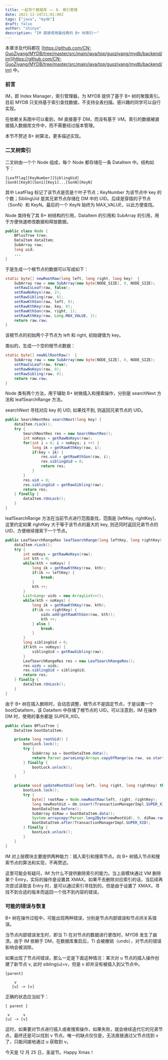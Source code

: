 ```yaml
---
title: 一起写个数据库 —— 8. 索引管理
date: 2021-12-24T21:01:00Z
tags: ["java", "mydb"]
draft: false
author: "shinya"
description: "IM 直接使用最经典的 B+ 树索引～"
---
```


本章涉及代码都在 [https://github.com/CN-GuoZiyang/MYDB/tree/master/src/main/java/top/guoziyang/mydb/backend/im](https://github.com/CN-GuoZiyang/MYDB/tree/master/src/main/java/top/guoziyang/mydb/backend/im) 中。

### 前言

IM，即 Index Manager，索引管理器，为 MYDB 提供了基于 B+ 树的聚簇索引。目前 MYDB 只支持基于索引查找数据，不支持全表扫描。感兴趣的同学可以自行实现。

在依赖关系图中可以看到，IM 直接基于 DM，而没有基于 VM。索引的数据被直接插入数据库文件中，而不需要经过版本管理。

本节不赘述 B+ 树算法，更多描述实现。

### 二叉树索引

二叉树由一个个 Node 组成，每个 Node 都存储在一条 DataItem 中。结构如下：

```
[LeafFlag][KeyNumber][SiblingUid]
[Son0][Key0][Son1][Key1]...[SonN][KeyN]
```

其中 LeafFlag 标记了该节点是否是个叶子节点；KeyNumber 为该节点中 key 的个数；SiblingUid 是其兄弟节点存储在 DM 中的 UID。后续是穿插的子节点（SonN）和 KeyN。最后的一个 KeyN 始终为 MAX\_VALUE，以此方便查找。

Node 类持有了其 B+ 树结构的引用，DataItem 的引用和 SubArray 的引用，用于方便快速修改数据和释放数据。

```java
public class Node {
    BPlusTree tree;
    DataItem dataItem;
    SubArray raw;
    long uid;
    ...
}
```

于是生成一个根节点的数据可以写成如下：

```java
static byte[] newRootRaw(long left, long right, long key)  {
    SubArray raw = new SubArray(new byte[NODE_SIZE], 0, NODE_SIZE);
    setRawIsLeaf(raw, false);
    setRawNoKeys(raw, 2);
    setRawSibling(raw, 0);
    setRawKthSon(raw, left, 0);
    setRawKthKey(raw, key, 0);
    setRawKthSon(raw, right, 1);
    setRawKthKey(raw, Long.MAX_VALUE, 1);
    return raw.raw;
}
```

该根节点的初始两个子节点为 left 和 right, 初始键值为 key。

类似的，生成一个空的根节点数据：

```java
static byte[] newNilRootRaw()  {
    SubArray raw = new SubArray(new byte[NODE_SIZE], 0, NODE_SIZE);
    setRawIsLeaf(raw, true);
    setRawNoKeys(raw, 0);
    setRawSibling(raw, 0);
    return raw.raw;
}
```

Node 类有两个方法，用于辅助 B+ 树做插入和搜索操作，分别是 searchNext 方法和 leafSearchRange 方法。

searchNext 寻找对应 key 的 UID, 如果找不到, 则返回兄弟节点的 UID。

```java
public SearchNextRes searchNext(long key) {
    dataItem.rLock();
    try {
        SearchNextRes res = new SearchNextRes();
        int noKeys = getRawNoKeys(raw);
        for(int i = 0; i < noKeys; i ++) {
            long ik = getRawKthKey(raw, i);
            if(key < ik) {
                res.uid = getRawKthSon(raw, i);
                res.siblingUid = 0;
                return res;
            }
        }
        res.uid = 0;
        res.siblingUid = getRawSibling(raw);
        return res;
    } finally {
        dataItem.rUnLock();
    }
}
```

leafSearchRange 方法在当前节点进行范围查找，范围是 \[leftKey, rightKey\]，这里约定如果 rightKey 大于等于该节点的最大的 key, 则还同时返回兄弟节点的 UID，方便继续搜索下一个节点。

```java
public LeafSearchRangeRes leafSearchRange(long leftKey, long rightKey) {
    dataItem.rLock();
    try {
        int noKeys = getRawNoKeys(raw);
        int kth = 0;
        while(kth < noKeys) {
            long ik = getRawKthKey(raw, kth);
            if(ik >= leftKey) {
                break;
            }
            kth ++;
        }
        List<Long> uids = new ArrayList<>();
        while(kth < noKeys) {
            long ik = getRawKthKey(raw, kth);
            if(ik <= rightKey) {
                uids.add(getRawKthSon(raw, kth));
                kth ++;
            } else {
                break;
            }
        }
        long siblingUid = 0;
        if(kth == noKeys) {
            siblingUid = getRawSibling(raw);
        }
        LeafSearchRangeRes res = new LeafSearchRangeRes();
        res.uids = uids;
        res.siblingUid = siblingUid;
        return res;
    } finally {
        dataItem.rUnLock();
    }
}
```

由于 B+ 树在插入删除时，会动态调整，根节点不是固定节点，于是设置一个 bootDataItem，该 DataItem 中存储了根节点的 UID。可以注意到，IM 在操作 DM 时，使用的事务都是 SUPER\_XID。

```java
public class BPlusTree {
    DataItem bootDataItem;

    private long rootUid() {
        bootLock.lock();
        try {
            SubArray sa = bootDataItem.data();
            return Parser.parseLong(Arrays.copyOfRange(sa.raw, sa.start, sa.start+8));
        } finally {
            bootLock.unlock();
        }
    }

    private void updateRootUid(long left, long right, long rightKey) throws Exception {
        bootLock.lock();
        try {
            byte[] rootRaw = Node.newRootRaw(left, right, rightKey);
            long newRootUid = dm.insert(TransactionManagerImpl.SUPER_XID, rootRaw);
            bootDataItem.before();
            SubArray diRaw = bootDataItem.data();
            System.arraycopy(Parser.long2Byte(newRootUid), 0, diRaw.raw, diRaw.start, 8);
            bootDataItem.after(TransactionManagerImpl.SUPER_XID);
        } finally {
            bootLock.unlock();
        }
    }
}
```

IM 对上层模块主要提供两种能力：插入索引和搜索节点。向 B+ 树插入节点和搜索节点的算法和实现，不再赘述。

这里可能会有疑问，IM 为什么不提供删除索引的能力。当上层模块通过 VM 删除某个 Entry，实际的操作是设置其 XMAX。如果不去删除对应索引的话，当后续再次尝试读取该 Entry 时，是可以通过索引寻找到的，但是由于设置了 XMAX，寻找不到合适的版本而返回一个找不到内容的错误。

### 可能的错误与恢复

B+ 树在操作过程中，可能出现两种错误，分别是节点内部错误和节点间关系错误。

当节点内部错误发生时，即当 Ti 在对节点的数据进行更改时，MYDB 发生了崩溃。由于 IM 依赖于 DM，在数据库重启后，Ti 会被撤销（undo），对节点的错误影响会被消除。

如果出现了节点间错误，那么一定是下面这种情况：某次对 u 节点的插入操作创建了新节点 v, 此时 sibling(u)=v，但是 v 却并没有被插入到父节点中。

```
[parent]
    
    v
   [u] -> [v]
```

正确的状态应当如下：

```
[ parent ]
       
 v      v
[u] -> [v]
```

这时，如果要对节点进行插入或者搜索操作，如果失败，就会继续迭代它的兄弟节点，最终还是可以找到 v 节点。唯一的缺点仅仅是，无法直接通过父节点找到 v 了，只能间接地通过 u 获取到 v。

今天是 12 月 25 日，圣诞节。Happy Xmas！